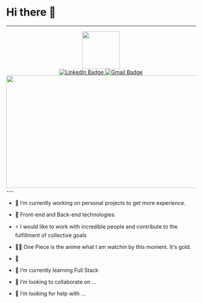 # Hi there 👋
---
<div id="header" align="center">
  <img src="https://media.giphy.com/media/YbXLZ6dymH758xSEbM/giphy.gif" width="100"/>
</div>
<div id="badges" align="center">
  <a href="https://www.linkedin.com/in/carlos-zep-ram" target="_blank">
    <img src="https://img.shields.io/badge/LinkedIn-blue?style=for-the-badge&logo=linkedin&logoColor=white" alt="LinkedIn Badge"/>
  </a>
  <a href="mailto:carlos.zepeda.654@gmail.com">
    <img src="https://img.shields.io/badge/Gmail-red?style=for-the-badge&logo=gmail&logoColor=white" alt="Gmail Badge"/>
  </a>
</div>

<!--
<div id="views" align="center">
<img src="https://komarev.com/ghpvc/?username=zeped418&style=flat-square&color=blue" alt=""/>
</div>-->

<div align="center">
  <img src="https://media.giphy.com/media/dWesBcTLavkZuG35MI/giphy.gif" width="600" height="300"/>
</div>
---

- :telescope: I’m currently working on personal projects to get more experience.

- :seedling: Front-end and Back-end technologies.

- :zap: I would like to work with incredible people and contribute to the fulfillment of collective goals

- :pirate_flag:	One Piece is the anime what I am watchin by this moment. It's gold.

- 🔭 
- 🌱 I’m currently learning Full Stack 
- 👯 I’m looking to collaborate on ...
- 🤔 I’m looking for help with ...

  
<!--
**zeped418/zeped418** is a ✨ _special_ ✨ repository because its `README.md` (this file) appears on your GitHub profile.

Here are some ideas to get you started:

- 🔭 I’m currently working on ...
- 🌱 I’m currently learning ...
- 👯 I’m looking to collaborate on ...
- 🤔 I’m looking for help with ...
- 💬 Ask me about ...
- 📫 How to reach me: ...
- 😄 Pronouns: ...
- ⚡ Fun fact: ...
-->
